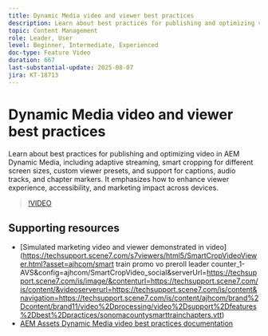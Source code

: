 ```yaml
---
title: Dynamic Media video and viewer best practices
description: Learn about best practices for publishing and optimizing video in AEM Dynamic Media, including adaptive streaming, smart cropping for different screen sizes, custom viewer presets, and support for captions, audio tracks, and chapter markers.
topic: Content Management
role: Leader, User
level: Beginner, Intermediate, Experienced
doc-type: Feature Video
duration: 667
last-substantial-update: 2025-08-07
jira: KT-18713
---
```


# Dynamic Media video and viewer best practices

Learn about best practices for publishing and optimizing video in AEM Dynamic Media, including adaptive streaming, smart cropping for different screen sizes, custom viewer presets, and support for captions, audio tracks, and chapter markers. It emphasizes how to enhance viewer experience, accessibility, and marketing impact across devices.

>[!VIDEO](https://video.tv.adobe.com/v/3470634/?learn=on&enablevpops)

## Supporting resources

* [Simulated marketing video and viewer demonstrated in video](https://techsupport.scene7.com/s7viewers/html5/SmartCropVideoViewer.html?asset=ajhcom/smart train promo vo preroll leader counter_1-AVS&config=ajhcom/SmartCropVideo_social&serverUrl=https://techsupport.scene7.com/is/image/&contenturl=https://techsupport.scene7.com/is/content/&videoserverurl=https://techsupport.scene7.com/is/content&navigation=https://techsupport.scene7.com/is/content/ajhcom/brand%2Dcontent/brand11/video%2Dprocessing/video%2Dsupport%2Dfeatures%2Dbest%2Dpractices/sonomacountysmarttrainchapters.vtt)
* [AEM Assets Dynamic Media video best practices documentation](https://experienceleague.adobe.com/en/docs/experience-manager-65/content/assets/dynamicvideo#best-practice-using-the-html-video-viewer)
